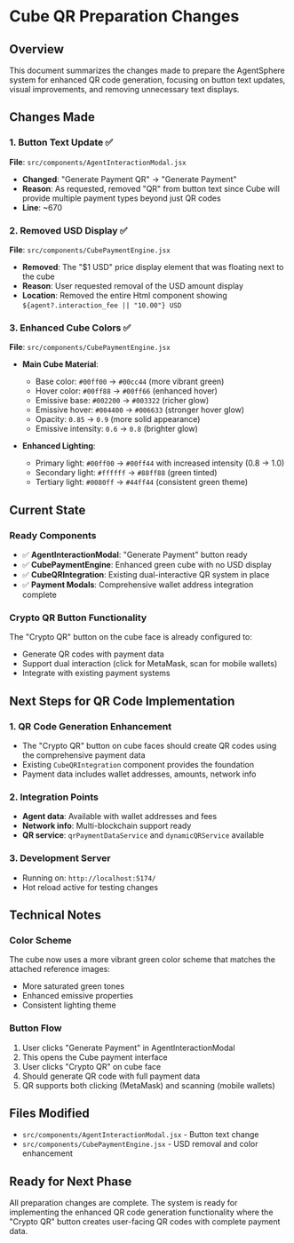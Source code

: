 # Cube QR Preparation Changes

## Overview

This document summarizes the changes made to prepare the AgentSphere system for enhanced QR code generation, focusing on button text updates, visual improvements, and removing unnecessary text displays.

## Changes Made

### 1. Button Text Update ✅

**File**: `src/components/AgentInteractionModal.jsx`

- **Changed**: "Generate Payment QR" → "Generate Payment"
- **Reason**: As requested, removed "QR" from button text since Cube will provide multiple payment types beyond just QR codes
- **Line**: ~670

### 2. Removed USD Display ✅

**File**: `src/components/CubePaymentEngine.jsx`

- **Removed**: The "$1 USD" price display element that was floating next to the cube
- **Reason**: User requested removal of the USD amount display
- **Location**: Removed the entire Html component showing `${agent?.interaction_fee || "10.00"} USD`

### 3. Enhanced Cube Colors ✅

**File**: `src/components/CubePaymentEngine.jsx`

- **Main Cube Material**:

  - Base color: `#00ff00` → `#00cc44` (more vibrant green)
  - Hover color: `#00ff88` → `#00ff66` (enhanced hover)
  - Emissive base: `#002200` → `#003322` (richer glow)
  - Emissive hover: `#004400` → `#006633` (stronger hover glow)
  - Opacity: `0.85` → `0.9` (more solid appearance)
  - Emissive intensity: `0.6` → `0.8` (brighter glow)

- **Enhanced Lighting**:
  - Primary light: `#00ff00` → `#00ff44` with increased intensity (0.8 → 1.0)
  - Secondary light: `#ffffff` → `#88ff88` (green tinted)
  - Tertiary light: `#0080ff` → `#44ff44` (consistent green theme)

## Current State

### Ready Components

- ✅ **AgentInteractionModal**: "Generate Payment" button ready
- ✅ **CubePaymentEngine**: Enhanced green cube with no USD display
- ✅ **CubeQRIntegration**: Existing dual-interactive QR system in place
- ✅ **Payment Modals**: Comprehensive wallet address integration complete

### Crypto QR Button Functionality

The "Crypto QR" button on the cube face is already configured to:

- Generate QR codes with payment data
- Support dual interaction (click for MetaMask, scan for mobile wallets)
- Integrate with existing payment systems

## Next Steps for QR Code Implementation

### 1. QR Code Generation Enhancement

- The "Crypto QR" button on cube faces should create QR codes using the comprehensive payment data
- Existing `CubeQRIntegration` component provides the foundation
- Payment data includes wallet addresses, amounts, network info

### 2. Integration Points

- **Agent data**: Available with wallet addresses and fees
- **Network info**: Multi-blockchain support ready
- **QR service**: `qrPaymentDataService` and `dynamicQRService` available

### 3. Development Server

- Running on: `http://localhost:5174/`
- Hot reload active for testing changes

## Technical Notes

### Color Scheme

The cube now uses a more vibrant green color scheme that matches the attached reference images:

- More saturated green tones
- Enhanced emissive properties
- Consistent lighting theme

### Button Flow

1. User clicks "Generate Payment" in AgentInteractionModal
2. This opens the Cube payment interface
3. User clicks "Crypto QR" on cube face
4. Should generate QR code with full payment data
5. QR supports both clicking (MetaMask) and scanning (mobile wallets)

## Files Modified

- `src/components/AgentInteractionModal.jsx` - Button text change
- `src/components/CubePaymentEngine.jsx` - USD removal and color enhancement

## Ready for Next Phase

All preparation changes are complete. The system is ready for implementing the enhanced QR code generation functionality where the "Crypto QR" button creates user-facing QR codes with complete payment data.
